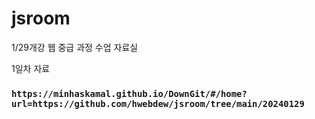 # jsroom
1/29개강 웹 중급 과정 수업 자료실

1일차 자료<br />
### `https://minhaskamal.github.io/DownGit/#/home?url=https://github.com/hwebdew/jsroom/tree/main/20240129`
